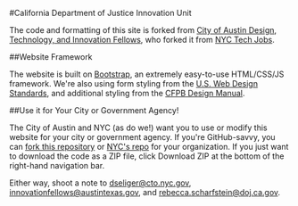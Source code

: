 #California Department of Justice Innovation Unit


The code and formatting of this site is forked from [City of Austin Design, Technology, and Innovation Fellows](https://cityofaustin.github.io/innovation-fellows/), who forked it from [NYC Tech Jobs](http://www.nyc.gov/techjobs).

##Website Framework

The website is built on [Bootstrap](http://www.getbootstrap.com), an extremely easy-to-use HTML/CSS/JS framework. We're also using form styling from the [U.S. Web Design Standards](https://standards.usa.gov/), and additional styling from the [CFPB Design Manual](https://cfpb.github.io/design-manual/).

##Use it for Your City or Government Agency!

The City of Austin and NYC (as do we!) want you to use or modify this website for your city or government agency. If you're GitHub-savvy, you can [fork this repository](https://help.github.com/articles/fork-a-repo/) or [NYC's repo](https://github.com/CityOfNewYork/TechJobs) for your organization. If you just want to download the code as a ZIP file, click Download ZIP at the bottom of the right-hand navigation bar.

Either way, shoot a note to dseliger@cto.nyc.gov, innovationfellows@austintexas.gov, and rebecca.scharfstein@doj.ca.gov.